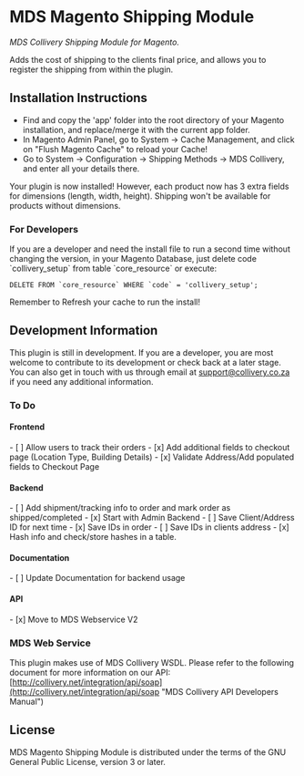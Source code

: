 MDS Magento Shipping Module
===========================

*MDS Collivery Shipping Module for Magento.*

Adds the cost of shipping to the clients final price,
and allows you to register the shipping from within the plugin.

Installation Instructions
-------------------------
- Find and copy the 'app' folder into the root directory of your Magento installation,
and replace/merge it with the current app folder.
- In Magento Admin Panel, go to System -> Cache Management, and click on "Flush Magento Cache" to reload your Cache!
- Go to System -> Configuration -> Shipping Methods -> MDS Collivery, and enter all your details there.

Your plugin is now installed! However, each product now has 3 extra fields for dimensions (length, width, height).
Shipping won't be available for products without dimensions.

<h3>For Developers</h3>
If you are a developer and need the install file to run a second time without changing the version,
in your Magento Database, just delete code `collivery_setup` from table `core_resource` or execute:

``DELETE FROM `core_resource` WHERE `code` = 'collivery_setup';``

Remember to Refresh your cache to run the install!

Development Information
-----------------------
This plugin is still in development.
If you are a developer, you are most welcome to contribute to its development or check back at a later stage.
You can also get in touch with us through email at 
[support@collivery.co.za](mailto:support@collivery.co.za)
if you need any additional information.

<h3>To Do</h3>

<h4>Frontend</h4>
- [ ] Allow users to track their orders
- [x] Add additional fields to checkout page (Location Type, Building Details)
- [x] Validate Address/Add populated fields to Checkout Page

<h4>Backend</h4>
- [ ] Add shipment/tracking info to order and mark order as shipped/completed
- [x] Start with Admin Backend
- [ ] Save Client/Address ID for next time
- [x] Save IDs in order
- [ ] Save IDs in clients address
- [x] Hash info and check/store hashes in a table.

<h4>Documentation</h4>
- [ ] Update Documentation for backend usage

<h4>API</h4>
- [x] Move to MDS Webservice V2

<h3>MDS Web Service</h3>

This plugin makes use of MDS Collivery WSDL.
Please refer to the following document for more information on our API:
[http://collivery.net/integration/api/soap](http://collivery.net/integration/api/soap "MDS Collivery API Developers Manual")

License
--------

MDS Magento Shipping Module is distributed under the terms of the GNU General Public License,
version 3 or later.
